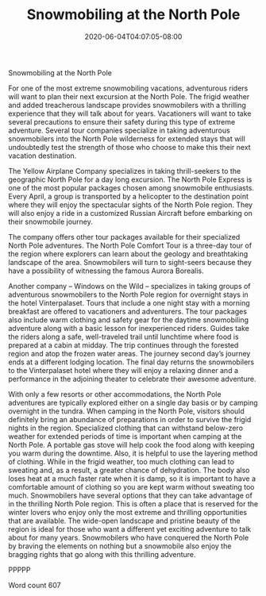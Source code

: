 ﻿---
title: "Snowmobiling at the North Pole"
date: 2020-06-04T04:07:05-08:00
description: "Snowmobiling TXT Tips for Web Success"
featured_image: "/images/Snowmobiling TXT.jpg"
tags: ["Snowmobiling TXT"]
---

Snowmobiling at the North Pole

For one of the most extreme snowmobiling vacations, adventurous riders will want to plan their next excursion at the North Pole. The frigid weather and added treacherous landscape provides snowmobilers with a thrilling experience that they will talk about for years. Vacationers will want to take several precautions to ensure their safety during this type of extreme adventure. Several tour companies specialize in taking adventurous snowmobilers into the North Pole wilderness for extended stays that will undoubtedly test the strength of those who choose to make this their next vacation destination.

The Yellow Airplane Company specializes in taking thrill-seekers to the geographic North Pole for a day long excursion. The North Pole Express is one of the most popular packages chosen among snowmobile enthusiasts. Every April, a group is transported by a helicopter to the destination point where they will enjoy the spectacular sights of the North Pole region. They will also enjoy a ride in a customized Russian Aircraft before embarking on their snowmobile journey. 

The company offers other tour packages available for their specialized North Pole adventures. The North Pole Comfort Tour is a three-day tour of the region where explorers can learn about the geology and breathtaking landscape of the area. Snowmobilers will turn to sight-seers because they have a possibility of witnessing the famous Aurora Borealis. 

Another company – Windows on the Wild – specializes in taking groups of adventurous snowmobilers to the North Pole region for overnight stays in the hotel Vinterpalaset. Tours that include a one night stay with a morning breakfast are offered to vacationers and adventurers. The tour packages also include warm clothing and safety gear for the daytime snowmobiling adventure along with a basic lesson for inexperienced riders. Guides take the riders along a safe, well-traveled trail until lunchtime where food is prepared at a cabin at midday. The trip continues through the forested region and atop the frozen water areas. The journey second day’s journey ends at a different lodging location. The final day returns the snowmobilers to the Vinterpalaset hotel where they will enjoy a relaxing dinner and a performance in the adjoining theater to celebrate their awesome adventure.

With only a few resorts or other accommodations, the North Pole adventures are typically explored either on a single day basis or by camping overnight in the tundra. When camping in the North Pole, visitors should definitely bring an abundance of preparations in order to survive the frigid nights in the region. Specialized clothing that can withstand below-zero weather for extended periods of time is important when camping at the North Pole. A portable gas stove will help cook the food along with keeping you warm during the downtime. Also, it is helpful to use the layering method of clothing. While in the frigid weather, too much clothing can lead to sweating and, as a result, a greater chance of dehydration. The body also loses heat at a much faster rate when it is damp, so it is important to have a comfortable amount of clothing so you are kept warm without sweating too much.
Snowmobilers have several options that they can take advantage of in the thrilling North Pole region. This is often a place that is reserved for the winter lovers who enjoy only the most extreme and thrilling opportunities that are available. The wide-open landscape and pristine beauty of the region is ideal for those who want a different yet exciting adventure to talk about for many years. Snowmobilers who have conquered the North Pole by braving the elements on nothing but a snowmobile also enjoy the bragging rights that go along with this thrilling adventure.

PPPPP

Word count 607

